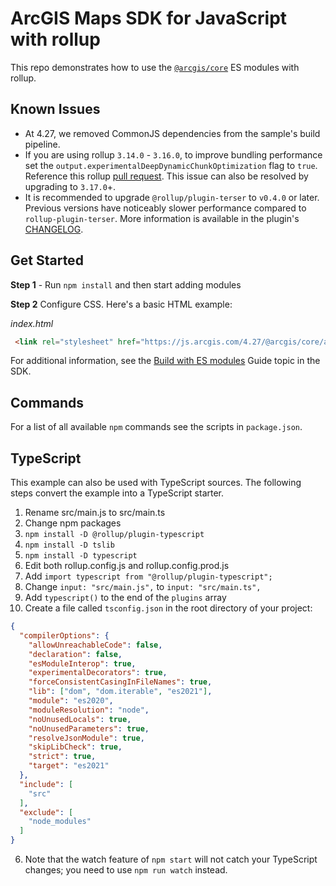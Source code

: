 # ArcGIS Maps SDK for JavaScript with rollup

This repo demonstrates how to use the [`@arcgis/core`](https://www.npmjs.com/package/@arcgis/core) ES modules with rollup.

## Known Issues
- At 4.27, we removed CommonJS dependencies from the sample's build pipeline.
- If you are using rollup `3.14.0` - `3.16.0`, to improve bundling performance set the `output.experimentalDeepDynamicChunkOptimization` flag to `true`. Reference this rollup [pull request](https://github.com/rollup/rollup/pull/4837). This issue can also be resolved by upgrading to `3.17.0`+.
- It is recommended to upgrade `@rollup/plugin-terser` to `v0.4.0` or later. Previous versions have noticeably slower performance compared to `rollup-plugin-terser`. More information is available in the plugin's [CHANGELOG](https://github.com/rollup/plugins/blob/master/packages/terser/CHANGELOG.md#v040).

## Get Started

**Step 1** - Run `npm install` and then start adding modules

**Step 2** Configure CSS. Here's a basic HTML example:

*index.html*

```html
 <link rel="stylesheet" href="https://js.arcgis.com/4.27/@arcgis/core/assets/esri/themes/light/main.css>
```

For additional information, see the [Build with ES modules](https://developers.arcgis.com/javascript/latest/es-modules/) Guide topic in the SDK.

## Commands

For a list of all available `npm` commands see the scripts in `package.json`.

## TypeScript
This example can also be used with TypeScript sources. The following steps convert the example into a TypeScript starter.

1. Rename src/main.js to src/main.ts
2. Change npm packages
 1. `npm install -D @rollup/plugin-typescript`
 2. `npm install -D tslib`
 3. `npm install -D typescript`
3. Edit both rollup.config.js and rollup.config.prod.js
 1. Add `import typescript from "@rollup/plugin-typescript";`
 2. Change `input: "src/main.js",` to `input: "src/main.ts",`
 3. Add `typescript()` to the end of the `plugins` array
4. Create a file called `tsconfig.json` in the root directory of your project:
```json
{
  "compilerOptions": {
    "allowUnreachableCode": false,
    "declaration": false,
    "esModuleInterop": true,
    "experimentalDecorators": true,
    "forceConsistentCasingInFileNames": true,
    "lib": ["dom", "dom.iterable", "es2021"],
    "module": "es2020",
    "moduleResolution": "node",
    "noUnusedLocals": true,
    "noUnusedParameters": true,
    "resolveJsonModule": true,
    "skipLibCheck": true,
    "strict": true,
    "target": "es2021"
  },
  "include": [
    "src"
  ],
  "exclude": [
    "node_modules"
  ]
}
```
6. Note that the watch feature of `npm start` will not catch your TypeScript changes; you need to use `npm run watch` instead.
